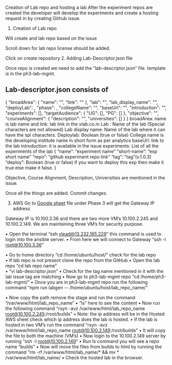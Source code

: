 Creation of Lab repo and hosting a lab
After the experiment repos are created the developer will develop the experiments and create a hosting request in by creating Github issue.
1.	Creation of Lab repo

Will create and lab repo based on the issue
  
 


Scroll down for lab repo license should be added.

 
Click on create repository 
2.	Adding Lab-Descriptor.json file 

Once repo is created we need to add the “lab-descriptor.json” file.  template is in the ph3-lab-mgmt.

Lab-descriptor.json consists of 
--------------------------------------------------------------------------------------------------------------
{
    "broadArea": {
        "name": "",
        "link": ""
    },
    "lab": "",
    "lab_display_name": "",
    "deployLab": ,
    "phase": ,
    "collegeName": "",
    "baseUrl": "",
    "introduction": "",
    "experiments": [],
    "targetAudience": {
        "UG": [],
        "PG": []
    },
    "objective": "",
    "courseAlignment": {
        "description": "",
        "universities": []
    }
} 
broadArea: name is lab name and
 link: lab link in the vlab.co.in
Lab : Name of the lab (Special characters are not allowed)
Lab display name: Name of the lab where it can have the spl characters. 
Deploylab: Boolean (true or false) 
College name is the developing institute name in short form as per analytics
baseUrl: link to the lab
 introduction: it is available in the issue
experiments: List of all the experiments of the lab 
{
“name”: “experiment name”
“short-name”: “exp short name”
“repo”: “github experiment repo link”
“tag”: “tag”(v.1.0.3)
“deploy”: Boolean (true or false) if you want to deploy this exp then make it true else make it false.
}
 
Objective, Course Alignment, Description, Universities are mentioned in the issue. 

Once all the things are added. Commit changes. 


3.	AWS 
Go to [Google sheet](https://docs.google.com/spreadsheets/d/1WXJA_1QkLg-5S0YYBRKyhEXwOgTSbKvm972Fy-thCUc/edit#gid=263424893)
file under Phase 3 will get the Gateway IP address 



Gateway IP is 10.100.3.36 and there are two more VM’s 10.100.2.245 and 10.100.2.149. We are maintaining three VM’s for security purpose. 

•	Open the terminal  “ssh vlead@13.232.165.229” this command is used to login into the ansible server. 
•	From here we will connect to Gateway “ssh -l root@10.100.3.36” 

 

•	Go to home directory “cd /home/ubuntu/host/” check for the lab repo  
•	If lab repo is not present clone the repo from the GitHub 
•	Open the lab repo “cd lab repo name”  
•	“vi lab-descriptor.json”
•	Check for the tag name mentioned in it with the lab issue tag are matching 
•	Now go to ph3-lab-mgmt repo “cd /home/ph3-lab-mgmt/”
•	Once you are in ph3-lab-mgmt repo run the following command “npm run labgen -- /home/ubuntu/host/lab_repo_name/” 

 
•	Now copy the path remove the stage and run the command “/var/www/html/lab_repo_name”
•	“ls” here to see the content 
•	Now run the following command “rsyn -avz /var/www/html/lab_repo_name root@10.100.2.245:/root/builds”
•	Note: the ip address will be in the Hosted AWS sheet check which ip address does the lab is hosted.
•	If the lab is hosted in two VM’s run the command “rsyn -avz /var/www/html/lab_repo_name root@10.100.2.149:/root/builds”
•	It will copy the file to both the machine (VM’s)
•	Now login to the 10.100.2.149 server by running “ssh -l root@10.100.2.149” 
•	Run ls command you will see a repo name “builds” 
•	Now will move the files from builds to html by running the command “rm -rf /var/www/html/lab_name/* && mv * /var/www/html/lab_name/ 
•	Check the hosted lab in the browser. 





